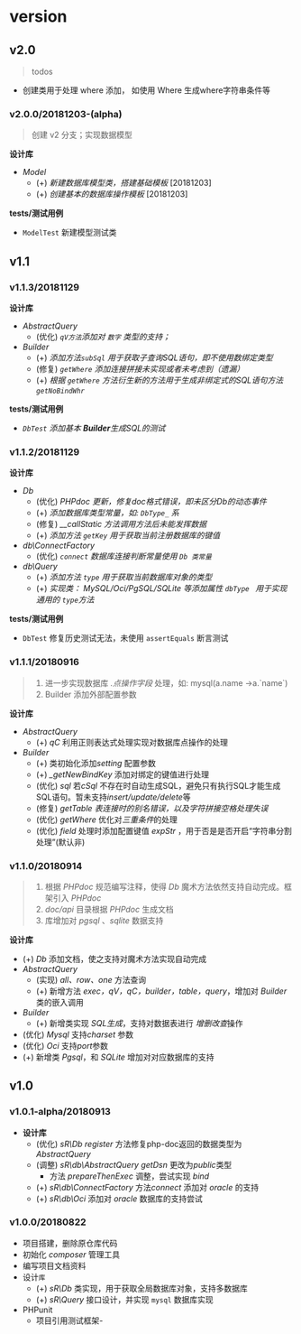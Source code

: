 # version

## v2.0

> todos

- 创建类用于处理 where 添加， 如使用 Where 生成where字符串条件等



### v2.0.0/20181203-(alpha)

> 创建 v2 分支；实现数据模型

**设计库**

- *Model*
  - (+) *新建数据库模型类，搭建基础模板*    [20181203]
  - (+) *创建基本的数据库操作模板*      [20181203]

**tests/测试用例**

- `ModelTest` 新建模型测试类



## v1.1

### v1.1.3/20181129

**设计库**

- *AbstractQuery*
  - (优化) *`qV方法`添加对 `数字` 类型的支持；*
- *Builder*
  - (+) *添加方法`subSql` 用于获取子查询SQL语句，即不使用数绑定类型*
  - (修复) *`getWhere` 添加连接拼接未实现或者未考虑到（遗漏）*
  - (+) *根据 `getWhere` 方法衍生新的方法用于生成非绑定式的SQL语句方法`getNoBindWhr`*

**tests/测试用例**

- _`DbTest` 添加基本 **Builder**生成SQL的测试_



### v1.1.2/20181129

**设计库**

- *Db*
  - (优化) *PHPdoc 更新，修复doc格式错误，即未区分Db的动态事件*
  - (+) *添加数据库类型常量，如: `DbType_` 系*
  - (修复) *__callStatic 方法调用方法后未能发挥数据*
  - (+) *添加方法 `getKey` 用于获取当前注册数据库的键值*
- *db\ConnectFactory*
  - (优化) *`connect` 数据库连接判断常量使用 `Db 类常量`*
- *db\Query*
  - (+) *添加方法 `type` 用于获取当前数据库对象的类型*
  - (+) *实现类： MySQL/Oci/PgSQL/SQLite 等添加属性 `dbType ` 用于实现通用的 `type`方法*

**tests/测试用例**

- `DbTest` 修复历史测试无法，未使用 `assertEquals` 断言测试



### v1.1.1/20180916

> 1. 进一步实现数据库 *.点操作字段* 处理，如:  mysql(a.name ->a.\`name\`)
> 2. Builder 添加外部配置参数

**设计库**

- *AbstractQuery*
  - (+) *qC* 利用正则表达式处理实现对数据库点操作的处理
- *Builder*
  - (+) 类初始化添加*setting* 配置参数
  - (+) *_getNewBindKey* 添加对绑定的键值进行处理
  - (优化) *sql* 若*cSql* 不存在时自动生成SQL，避免只有执行SQL才能生成SQL语句。暂未支持*insert/update/delete*等
  - (修复) *getTable* *表连接时的别名错误，以及字符拼接空格处理失误*
  - (优化) *getWhere* 优化对*三重条件*的处理
  - (优化) *field* 处理时添加配置键值 *expStr* ，用于否是是否开启“字符串分割处理”(默认非)



### v1.1.0/20180914

> 1. 根据 *PHPdoc* 规范编写注释，使得 *Db* 魔术方法依然支持自动完成。框架引入 *PHPdoc*
> 2. *doc/api* 目录根据 *PHPdoc* 生成文档
> 3. 库增加对 *pgsql* 、*sqlite* 数据支持

**设计库**

- (+) *Db* 添加文档，使之支持对魔术方法实现自动完成
- *AbstractQuery*
  - (实现) *all、row、one* 方法查询
  - (+) 新增方法 *exec，qV，qC，builder，table，query*，增加对 *Builder* 类的嵌入调用
- *Builder*
  - (+) 新增类实现 *SQL生成*，支持对数据表进行 *增删改查*操作
- (优化) *Mysql* 支持*charset* 参数
- (优化) *Oci* 支持*port*参数
- (+) 新增类 *Pgsql*，和 *SQLite* 增加对对应数据库的支持



## v1.0

### v1.0.1-alpha/20180913

- **设计库**
  - (优化) *sR\Db* *register* 方法修复php-doc返回的数据类型为 *AbstractQuery*
  - (调整) *sR\db\AbstractQuery* *getDsn* 更改为*public*类型
    - 方法 *prepareThenExec* 调整，尝试实现 *bind* 
  - (+) *sR\db\ConnectFactory* 方法*connect* 添加对 *oracle* 的支持
  - (+) *sR\db\Oci* 添加对 *oracle* 数据库的支持尝试

### v1.0.0/20180822

- 项目搭建，删除原仓库代码
- 初始化 *composer* 管理工具
- 编写项目文档资料
- 设计``库``
  - (+) *sR\Db* 类实现，用于获取全局数据库对象，支持多数据库
  - (+) *sR\Query* 接口设计，并实现 ``mysql`` 数据库实现
- PHPunit
  - 项目引用测试框架-